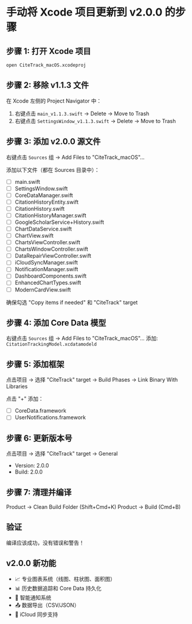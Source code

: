 # 手动将 Xcode 项目更新到 v2.0.0 的步骤

## 步骤 1: 打开 Xcode 项目
```bash
open CiteTrack_macOS.xcodeproj
```

## 步骤 2: 移除 v1.1.3 文件

在 Xcode 左侧的 Project Navigator 中：
1. 右键点击 `main_v1.1.3.swift` → Delete → Move to Trash
2. 右键点击 `SettingsWindow_v1.1.3.swift` → Delete → Move to Trash

## 步骤 3: 添加 v2.0.0 源文件

右键点击 `Sources` 组 → Add Files to "CiteTrack_macOS"...

添加以下文件（都在 Sources 目录中）：
- [ ] main.swift
- [ ] SettingsWindow.swift  
- [ ] CoreDataManager.swift
- [ ] CitationHistoryEntity.swift
- [ ] CitationHistory.swift
- [ ] CitationHistoryManager.swift
- [ ] GoogleScholarService+History.swift
- [ ] ChartDataService.swift
- [ ] ChartView.swift
- [ ] ChartsViewController.swift
- [ ] ChartsWindowController.swift
- [ ] DataRepairViewController.swift
- [ ] iCloudSyncManager.swift
- [ ] NotificationManager.swift
- [ ] DashboardComponents.swift
- [ ] EnhancedChartTypes.swift
- [ ] ModernCardView.swift

确保勾选 "Copy items if needed" 和 "CiteTrack" target

## 步骤 4: 添加 Core Data 模型

右键点击 `Sources` 组 → Add Files to "CiteTrack_macOS"...
添加: `CitationTrackingModel.xcdatamodeld`

## 步骤 5: 添加框架

点击项目 → 选择 "CiteTrack" target → Build Phases → Link Binary With Libraries

点击 "+" 添加：
- [ ] CoreData.framework
- [ ] UserNotifications.framework

## 步骤 6: 更新版本号

点击项目 → 选择 "CiteTrack" target → General
- Version: 2.0.0
- Build: 2.0.0

## 步骤 7: 清理并编译

Product → Clean Build Folder (Shift+Cmd+K)
Product → Build (Cmd+B)

## 验证

编译应该成功，没有错误和警告！

## v2.0.0 新功能
- 📈 专业图表系统（线图、柱状图、面积图）
- 📊 历史数据追踪和 Core Data 持久化
- 🔔 智能通知系统
- 📤 数据导出（CSV/JSON）
- 💾 iCloud 同步支持

